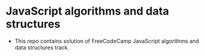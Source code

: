 # JavaScript algorithms and data structures
- This repo contains solution of FreeCodeCamp JavaScript algorithms and data structures track.

